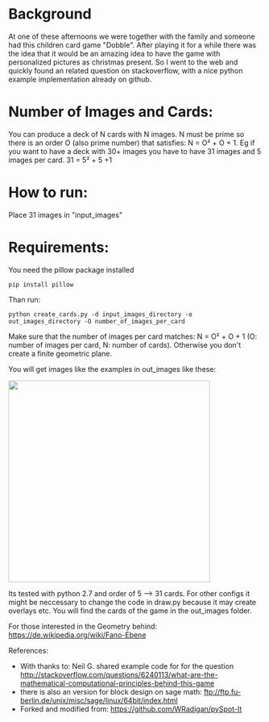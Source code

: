 
Background
==========

At one of these afternoons we were together with the family and someone had this children card game "Dobble".
After playing it for a while there was the idea that it would be an amazing idea to have the game with personalized pictures as christmas present.
So I went to the web and quickly found an related question on stackoverflow, with a nice python example implementation already on github.

Number of Images and Cards:
==========

You can produce a deck of N cards with N images. N must be prime so there is an order O (also prime number) that satisfies:  N = O² + O + 1. Eg if you want to have a deck with 30+ images you have to have 31 images and 5 images per card. 31 = 5² + 5 +1

How to run:
==========
Place 31 images in "input_images"

Requirements:
===========

You need the pillow package installed

    pip install pillow

Than run:

    python create_cards.py -d input_images_directory -o out_images_directory -O number_of_images_per_card

Make sure that the number of images per card matches: N = O² + O + 1 (O: number of images per card, N: number of cards). Otherwise you don't create a finite geometric plane. 

You will get images like the examples in out_images like these:

<img high=400, width=400 src="https://github.com/georghildebrand/ProjectiveGeometry-Dobble-Game/blob/master/out_images/Card-0.png"></img>


Its tested with python 2.7 and order of 5 --> 31 cards. For other configs it might be neccessary to change the code in draw.py because it may create overlays etc.
You will find the cards of the game in the out_images folder.

For those interested in the Geometry behind: https://de.wikipedia.org/wiki/Fano-Ebene

References:

*   With thanks to: Neil G. shared example code for for the question http://stackoverflow.com/questions/6240113/what-are-the-mathematical-computational-principles-behind-this-game
*   there is also an version for block design on sage math: ftp://ftp.fu-berlin.de/unix/misc/sage/linux/64bit/index.html
*   Forked and modified from: https://github.com/WRadigan/pySpot-It
